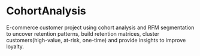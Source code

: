 # CohortAnalysis
E-commerce customer project using cohort analysis and RFM segmentation to uncover retention patterns, build retention matrices, cluster customers(high-value, at-risk, one-time) and provide insights to improve loyalty.
